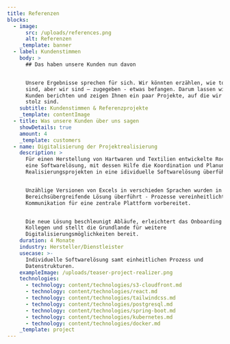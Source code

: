 ```yaml
---
title: Referenzen
blocks:
  - image:
      src: /uploads/references.png
      alt: Referenzen
    _template: banner
  - label: Kundenstimmen
    body: >
      ## Das haben unsere Kunden nun davon


      Unsere Ergebnisse sprechen für sich. Wir könnten erzählen, wie toll wir
      sind, aber wir sind – zugegeben - etwas befangen. Darum lassen wir unsere
      Kunden berichten und zeigen Ihnen ein paar Projekte, auf die wir besonders
      stolz sind.
    subtitle: Kundenstimmen & Referenzprojekte
    _template: contentImage
  - title: Was unsere Kunden über uns sagen
    showDetails: true
    amount: 4
    _template: customers
  - name: Digitalisierung der Projektrealisierung
    description: >
      Für einen Herstellung von Hartwaren und Textilien entwickelte RocketBase
      eine Softwarelösung, mit dessen Hilfe die Koordination und Planung von
      Realisierungsprojekten in eine idividuelle Softwarelösung überführt wurde.


      Unzählige Versionen von Excels in verschieden Sprachen wurden in eine
      Bereichsübergreifende Lösung überführt - Prozesse vereinheitlicht und die
      Kommunikation für eine zentrale Plattform vorbereitet.


      Die neue Lösung beschleunigt Abläufe, erleichtert das Onboarding neuer
      Kollegen und stellt die Grundlande für weitere
      Digitalisierungsmöglichkeiten bereit.
    duration: 4 Monate
    industry: Hersteller/Dienstleister
    usecase: >-
      Individuelle Softwarelösung samt einheitlichen Prozess und
      Datenstrukturen.
    exampleImage: /uploads/teaser-project-realizer.png
    technologies:
      - technology: content/technologies/s3-cloudfront.md
      - technology: content/technologies/react.md
      - technology: content/technologies/tailwindcss.md
      - technology: content/technologies/postgresql.md
      - technology: content/technologies/spring-boot.md
      - technology: content/technologies/kubernetes.md
      - technology: content/technologies/docker.md
    _template: project
---
```


